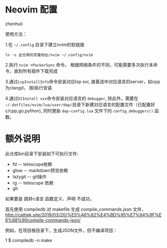 # Neovim 配置

zhenhuli

使用方法：

1.在 `~/.config` 目录下建立nvim的软链接
  ```shell
  ln -s 此仓库的克隆地址/nvim ~/.config/nvim
  ```
2.执行 `nvim +PackerSync` 命令， 根据网络条件的不同，可能需要多次执行本命令，直到所有插件下载完成

3.通过`LspInstallInfo`命令安装对应lsp svr, 接着选中对应语言的server，如cpp为clangd， 按i执行安装

4.通过`DIInstall xxx`命令安装对应语言的 `debugger`, 除此外，需要在 `~/.dotfiles/nvim/lua/user/dap/`目录下新建对应语言的配置文件（已配置好c/cpp,go,python), 同时更新 `dap-config.lua` 文件下的 `config_debuggers()` 函数。



# 额外说明

此仓库bin目录下安装如下可执行文件:
- fd          -- telescope依赖
- glow        -- markdown预览依赖
- lazygit     -- git操作
- rg          -- telescope 依赖
- gh


如果要是 跳转c语言 函数定义、声明 不成功，

首先使用 compiledb 对 makefile 生成 compile_commands.json 文件，http://cattiek.site/2019/03/20/%E5%A6%82%E4%BD%95%E7%94%9F%E6%88%90compile-commands-json/



例如，在项目根目录下，生成JSON文件，但不编译项目：

1
$ compiledb -n make
